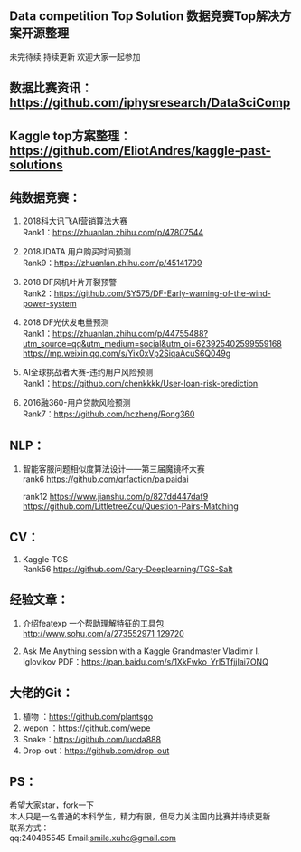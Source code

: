 Data competition Top Solution 数据竞赛Top解决方案开源整理
---------
未完待续
持续更新
欢迎大家一起参加


数据比赛资讯：https://github.com/iphysresearch/DataSciComp
---------
Kaggle top方案整理：https://github.com/EliotAndres/kaggle-past-solutions
-------

纯数据竞赛：
------
1. 2018科大讯飞AI营销算法大赛\
   Rank1：https://zhuanlan.zhihu.com/p/47807544
   
2. 2018JDATA 用户购买时间预测\
   Rank9：https://zhuanlan.zhihu.com/p/45141799
   
3. 2018 DF风机叶片开裂预警\
   Rank2：https://github.com/SY575/DF-Early-warning-of-the-wind-power-system
   
4. 2018 DF光伏发电量预测\
   Rank1：https://zhuanlan.zhihu.com/p/44755488?utm_source=qq&utm_medium=social&utm_oi=623925402599559168
          https://mp.weixin.qq.com/s/Yix0xVp2SiqaAcuS6Q049g
          
5. AI全球挑战者大赛-违约用户风险预测\
   Rank1：https://github.com/chenkkkk/User-loan-risk-prediction
   
6. 2016融360-用户贷款风险预测\
   Rank7：https://github.com/hczheng/Rong360
   
   
NLP：
------
1. 智能客服问题相似度算法设计——第三届魔镜杯大赛\
   rank6 https://github.com/qrfaction/paipaidai
   
   rank12 https://www.jianshu.com/p/827dd447daf9
          https://github.com/LittletreeZou/Question-Pairs-Matching


CV：
-------
1. Kaggle-TGS\
   Rank56 https://github.com/Gary-Deeplearning/TGS-Salt
   
   
经验文章：
--------
1. 介绍featexp 一个帮助理解特征的工具包 http://www.sohu.com/a/273552971_129720

2. Ask Me Anything session with a Kaggle Grandmaster Vladimir I. Iglovikov 
   PDF：https://pan.baidu.com/s/1XkFwko_YrI5TfjjIai7ONQ

大佬的Git：
---------
1. 植物 ：https://github.com/plantsgo
2. wepon ：https://github.com/wepe
3. Snake：https://github.com/luoda888
4. Drop-out：https://github.com/drop-out
   
PS：
 --
 希望大家star，fork一下\
 本人只是一名普通的本科学生，精力有限，但尽力关注国内比赛并持续更新\
 联系方式：\
      qq:240485545  Email:smile.xuhc@gmail.com
